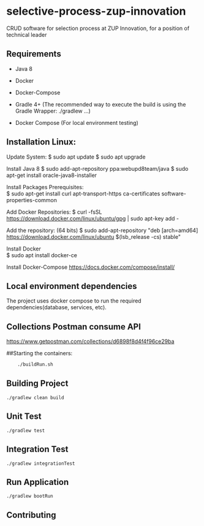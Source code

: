 # selective-process-zup-innovation
CRUD software for selection process at ZUP Innovation, for a position of technical leader

## Requirements
* Java 8
*  Docker
*  Docker-Compose

* Gradle 4+ (The recommended way to execute the build is using the Gradle Wrapper: ./gradlew ...)
* Docker Compose (For local environment testing)

## Installation Linux:

Update System:
    $ sudo apt update
    $ sudo apt upgrade

Install Java 8
    $ sudo add-apt-repository ppa:webupd8team/java
    $ sudo apt-get install oracle-java8-installer
    
Install Packages Prerequisites:    
    $ sudo apt-get install  curl apt-transport-https ca-certificates software-properties-common
    
Add Docker Repositories:
    $ curl -fsSL https://download.docker.com/linux/ubuntu/gpg | sudo apt-key add -

Add the repository: (64 bits)
    $ sudo add-apt-repository "deb [arch=amd64] https://download.docker.com/linux/ubuntu $(lsb_release -cs) stable"

Install Docker   
    $ sudo apt install docker-ce
    
Install Docker-Compose
    https://docs.docker.com/compose/install/    

## Local environment dependencies
The project uses docker compose to run the required dependencies(database, services, etc).

## Collections Postman consume API

https://www.getpostman.com/collections/d6898f8d4f4f96ce29ba


##Starting the containers:
```sh
    ./buildRun.sh
```

## Building Project

    ./gradlew clean build

## Unit Test

    ./gradlew test

## Integration Test

    ./gradlew integrationTest  

## Run Application

    ./gradlew bootRun   

## Contributing   
    